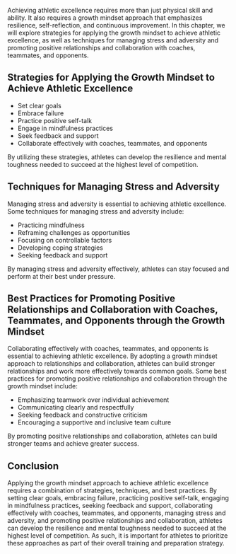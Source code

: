 
Achieving athletic excellence requires more than just physical skill and ability. It also requires a growth mindset approach that emphasizes resilience, self-reflection, and continuous improvement. In this chapter, we will explore strategies for applying the growth mindset to achieve athletic excellence, as well as techniques for managing stress and adversity and promoting positive relationships and collaboration with coaches, teammates, and opponents.

Strategies for Applying the Growth Mindset to Achieve Athletic Excellence
-------------------------------------------------------------------------

* Set clear goals
* Embrace failure
* Practice positive self-talk
* Engage in mindfulness practices
* Seek feedback and support
* Collaborate effectively with coaches, teammates, and opponents

By utilizing these strategies, athletes can develop the resilience and mental toughness needed to succeed at the highest level of competition.

Techniques for Managing Stress and Adversity
--------------------------------------------

Managing stress and adversity is essential to achieving athletic excellence. Some techniques for managing stress and adversity include:

* Practicing mindfulness
* Reframing challenges as opportunities
* Focusing on controllable factors
* Developing coping strategies
* Seeking feedback and support

By managing stress and adversity effectively, athletes can stay focused and perform at their best under pressure.

Best Practices for Promoting Positive Relationships and Collaboration with Coaches, Teammates, and Opponents through the Growth Mindset
---------------------------------------------------------------------------------------------------------------------------------------

Collaborating effectively with coaches, teammates, and opponents is essential to achieving athletic excellence. By adopting a growth mindset approach to relationships and collaboration, athletes can build stronger relationships and work more effectively towards common goals. Some best practices for promoting positive relationships and collaboration through the growth mindset include:

* Emphasizing teamwork over individual achievement
* Communicating clearly and respectfully
* Seeking feedback and constructive criticism
* Encouraging a supportive and inclusive team culture

By promoting positive relationships and collaboration, athletes can build stronger teams and achieve greater success.

Conclusion
----------

Applying the growth mindset approach to achieve athletic excellence requires a combination of strategies, techniques, and best practices. By setting clear goals, embracing failure, practicing positive self-talk, engaging in mindfulness practices, seeking feedback and support, collaborating effectively with coaches, teammates, and opponents, managing stress and adversity, and promoting positive relationships and collaboration, athletes can develop the resilience and mental toughness needed to succeed at the highest level of competition. As such, it is important for athletes to prioritize these approaches as part of their overall training and preparation strategy.
